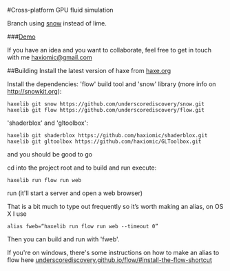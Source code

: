 #Cross-platform GPU fluid simulation

Branch using [snow](http://snowkit.org/) instead of lime.

###[Demo](http://haxiomic.github.io/GPU-Fluid-Experiments/html5/)

If you have an idea and you want to collaborate, feel free to get in touch with me [haxiomic@gmail.com](mailto:haxiomic@gmail.com)

##Building
Install the latest version of haxe from [haxe.org](http://haxe.org/)

Install the dependencies:
'flow' build tool and 'snow' library (more info on http://snowkit.org):

	haxelib git snow https://github.com/underscorediscovery/snow.git
	haxelib git flow https://github.com/underscorediscovery/flow.git

'shaderblox' and 'gltoolbox':

	haxelib git shaderblox https://github.com/haxiomic/shaderblox.git
	haxelib git gltoolbox https://github.com/haxiomic/GLToolbox.git

and you should be good to go

cd into the project root and to build and run execute:

	haxelib run flow run web

 run (it'll start a server and open a web browser)

That is a bit much to type out frequently so it’s worth making an alias, on OS X I use

	alias fweb=“haxelib run flow run web --timeout 0”

Then you can build and run with 'fweb'.

If you're on windows, there's some instructions on how to make an alias to flow here [underscorediscovery.github.io/flow/#install-the-flow-shortcut](http://underscorediscovery.github.io/flow/#install-the-flow-shortcut)